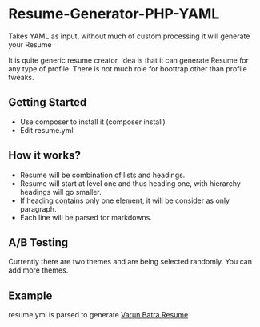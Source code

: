Resume-Generator-PHP-YAML
=========================
Takes YAML as input, without much of custom processing it will generate your Resume

It is quite generic resume creator. Idea is that it can generate Resume for any type of profile. There is not much role for boottrap other than profile tweaks. 

Getting Started
----------------
* Use composer to install it (composer install)
* Edit resume.yml

How it works?
-------------

* Resume will be combination of lists and headings.
* Resume will start at level one and thus heading one, with hierarchy headings will go smaller.
* If heading contains only one element, it will be consider as only paragraph.
* Each line will be parsed for markdowns.

A/B Testing
-----------

Currently there are two themes and are being selected randomly. You can add more themes.

Example
-------

resume.yml is parsed to generate [Varun Batra Resume](http://resume.varunbatra.com/ "Varun Batra Resume")
